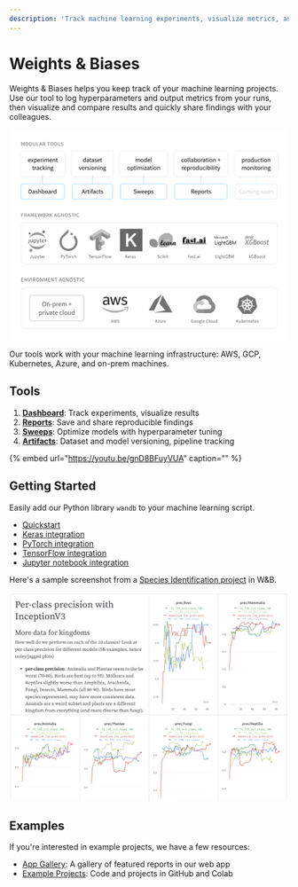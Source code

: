 ```yaml
---
description: 'Track machine learning experiments, visualize metrics, and share results'
---
```


# Weights & Biases

Weights & Biases helps you keep track of your machine learning projects. Use our tool to log hyperparameters and output metrics from your runs, then visualize and compare results and quickly share findings with your colleagues.

![](.gitbook/assets/workflow-june-2020-v1.png)

Our tools work with your machine learning infrastructure: AWS, GCP, Kubernetes, Azure, and on-prem machines.

## Tools

1. [**Dashboard**](app/): Track experiments, visualize results
2. [**Reports**](reports.md): Save and share reproducible findings
3. [**Sweeps**](sweeps/): Optimize models with hyperparameter tuning
4. [**Artifacts**](artifacts/): Dataset and model versioning, pipeline tracking

{% embed url="https://youtu.be/gnD8BFuyVUA" caption="" %}

## Getting Started

Easily add our Python library `wandb` to your machine learning script.

* [Quickstart](quickstart.md)
* [Keras integration](integrations/keras.md)
* [PyTorch integration](integrations/pytorch.md)
* [TensorFlow integration](integrations/tensorflow.md)
* [Jupyter notebook integration](integrations/jupyter.md)

Here's a sample screenshot from a [Species Identification project](https://app.wandb.ai/stacey/curr_learn/reports?view=stacey%2FSpecies%20Identification) in W&B.

![](.gitbook/assets/screen-shot-2020-08-07-at-1.16.16-pm.png)

## Examples

If you're interested in example projects, we have a few resources:

* [App Gallery](https://app.wandb.ai/gallery): A gallery of featured reports in our web app
* [Example Projects](https://github.com/charlesfrye/docs-box/tree/bfea5f551be5cc62d1588c780391dd5aaefa0aee/examples.md): Code and projects in GitHub and Colab

